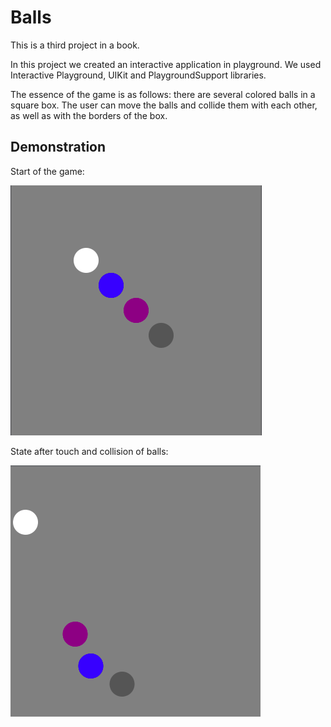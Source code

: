 # Balls

This is a third project in a book.

In this project we created an interactive application in playground. We used Interactive Playground, UIKit and PlaygroundSupport libraries.

The essence of the game is as follows: there are several colored balls in a square box. The user can move the balls and collide them with each other, as well as with the borders of the box.

## Demonstration

Start of the game:

![Screenshot](screen1.png)

State after touch and collision of balls:

![Screenshot](screen2.png)
